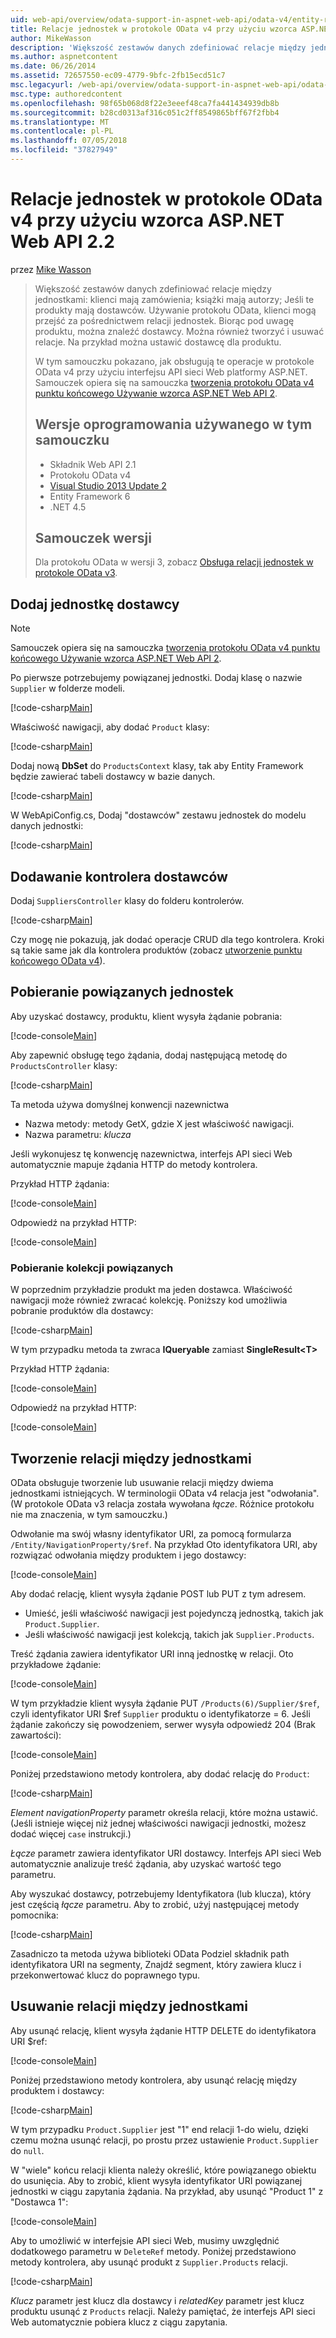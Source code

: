 ```yaml
---
uid: web-api/overview/odata-support-in-aspnet-web-api/odata-v4/entity-relations-in-odata-v4
title: Relacje jednostek w protokole OData v4 przy użyciu wzorca ASP.NET Web API 2.2 | Dokumentacja firmy Microsoft
author: MikeWasson
description: 'Większość zestawów danych zdefiniować relacje między jednostkami: klienci mają zamówienia; książki mają autorzy; Jeśli te produkty mają dostawców. Przy użyciu protokołu OData, klienci mogą przejść za pośrednictwem...'
ms.author: aspnetcontent
ms.date: 06/26/2014
ms.assetid: 72657550-ec09-4779-9bfc-2fb15ecd51c7
msc.legacyurl: /web-api/overview/odata-support-in-aspnet-web-api/odata-v4/entity-relations-in-odata-v4
msc.type: authoredcontent
ms.openlocfilehash: 98f65b068d8f22e3eeef48ca7fa441434939db8b
ms.sourcegitcommit: b28cd0313af316c051c2ff8549865bff67f2fbb4
ms.translationtype: MT
ms.contentlocale: pl-PL
ms.lasthandoff: 07/05/2018
ms.locfileid: "37827949"
---
```

<a name="entity-relations-in-odata-v4-using-aspnet-web-api-22"></a>Relacje jednostek w protokole OData v4 przy użyciu wzorca ASP.NET Web API 2.2
====================
przez [Mike Wasson](https://github.com/MikeWasson)

> Większość zestawów danych zdefiniować relacje między jednostkami: klienci mają zamówienia; książki mają autorzy; Jeśli te produkty mają dostawców. Używanie protokołu OData, klienci mogą przejść za pośrednictwem relacji jednostek. Biorąc pod uwagę produktu, można znaleźć dostawcy. Można również tworzyć i usuwać relacje. Na przykład można ustawić dostawcę dla produktu.
> 
> W tym samouczku pokazano, jak obsługują te operacje w protokole OData v4 przy użyciu interfejsu API sieci Web platformy ASP.NET. Samouczek opiera się na samouczka [tworzenia protokołu OData v4 punktu końcowego Używanie wzorca ASP.NET Web API 2](create-an-odata-v4-endpoint.md).
> 
> ## <a name="software-versions-used-in-the-tutorial"></a>Wersje oprogramowania używanego w tym samouczku
> 
> 
> - Składnik Web API 2.1
> - Protokołu OData v4
> - [Visual Studio 2013 Update 2](https://www.visualstudio.com/downloads/download-visual-studio-vs)
> - Entity Framework 6
> - .NET 4.5
> 
> 
> ## <a name="tutorial-versions"></a>Samouczek wersji
> 
> Dla protokołu OData w wersji 3, zobacz [Obsługa relacji jednostek w protokole OData v3](https://asp.net/web-api/overview/odata-support-in-aspnet-web-api/odata-v3/working-with-entity-relations).


## <a name="add-a-supplier-entity"></a>Dodaj jednostkę dostawcy

> [!NOTE]
> Samouczek opiera się na samouczka [tworzenia protokołu OData v4 punktu końcowego Używanie wzorca ASP.NET Web API 2](create-an-odata-v4-endpoint.md).


Po pierwsze potrzebujemy powiązanej jednostki. Dodaj klasę o nazwie `Supplier` w folderze modeli.

[!code-csharp[Main](entity-relations-in-odata-v4/samples/sample1.cs)]

Właściwość nawigacji, aby dodać `Product` klasy:

[!code-csharp[Main](entity-relations-in-odata-v4/samples/sample2.cs?highlight=13-15)]

Dodaj nową **DbSet** do `ProductsContext` klasy, tak aby Entity Framework będzie zawierać tabeli dostawcy w bazie danych.

[!code-csharp[Main](entity-relations-in-odata-v4/samples/sample3.cs?highlight=10)]

W WebApiConfig.cs, Dodaj &quot;dostawców&quot; zestawu jednostek do modelu danych jednostki:

[!code-csharp[Main](entity-relations-in-odata-v4/samples/sample4.cs?highlight=6)]

## <a name="add-a-suppliers-controller"></a>Dodawanie kontrolera dostawców

Dodaj `SuppliersController` klasy do folderu kontrolerów.

[!code-csharp[Main](entity-relations-in-odata-v4/samples/sample5.cs)]

Czy mogę nie pokazują, jak dodać operacje CRUD dla tego kontrolera. Kroki są takie same jak dla kontrolera produktów (zobacz [utworzenie punktu końcowego OData v4](create-an-odata-v4-endpoint.md)).

## <a name="getting-related-entities"></a>Pobieranie powiązanych jednostek

Aby uzyskać dostawcy, produktu, klient wysyła żądanie pobrania:

[!code-console[Main](entity-relations-in-odata-v4/samples/sample6.cmd)]

Aby zapewnić obsługę tego żądania, dodaj następującą metodę do `ProductsController` klasy:

[!code-csharp[Main](entity-relations-in-odata-v4/samples/sample7.cs)]

Ta metoda używa domyślnej konwencji nazewnictwa

- Nazwa metody: metody GetX, gdzie X jest właściwość nawigacji.
- Nazwa parametru: *klucza*

Jeśli wykonujesz tę konwencję nazewnictwa, interfejs API sieci Web automatycznie mapuje żądania HTTP do metody kontrolera.

Przykład HTTP żądania:

[!code-console[Main](entity-relations-in-odata-v4/samples/sample8.cmd)]

Odpowiedź na przykład HTTP:

[!code-console[Main](entity-relations-in-odata-v4/samples/sample9.cmd)]

### <a name="getting-a-related-collection"></a>Pobieranie kolekcji powiązanych

W poprzednim przykładzie produkt ma jeden dostawca. Właściwość nawigacji może również zwracać kolekcję. Poniższy kod umożliwia pobranie produktów dla dostawcy:

[!code-csharp[Main](entity-relations-in-odata-v4/samples/sample10.cs)]

W tym przypadku metoda ta zwraca **IQueryable** zamiast **SingleResult&lt;T&gt;**

Przykład HTTP żądania:

[!code-console[Main](entity-relations-in-odata-v4/samples/sample11.cmd)]

Odpowiedź na przykład HTTP:

[!code-console[Main](entity-relations-in-odata-v4/samples/sample12.cmd)]

## <a name="creating-a-relationship-between-entities"></a>Tworzenie relacji między jednostkami

OData obsługuje tworzenie lub usuwanie relacji między dwiema jednostkami istniejących. W terminologii OData v4 relacja jest &quot;odwołania&quot;. (W protokole OData v3 relacja została wywołana *łącze*. Różnice protokołu nie ma znaczenia, w tym samouczku.)

Odwołanie ma swój własny identyfikator URI, za pomocą formularza `/Entity/NavigationProperty/$ref`. Na przykład Oto identyfikatora URI, aby rozwiązać odwołania między produktem i jego dostawcy:

[!code-console[Main](entity-relations-in-odata-v4/samples/sample13.cmd)]

Aby dodać relację, klient wysyła żądanie POST lub PUT z tym adresem.

- Umieść, jeśli właściwość nawigacji jest pojedynczą jednostką, takich jak `Product.Supplier`.
- Jeśli właściwość nawigacji jest kolekcją, takich jak `Supplier.Products`.

Treść żądania zawiera identyfikator URI inną jednostkę w relacji. Oto przykładowe żądanie:

[!code-console[Main](entity-relations-in-odata-v4/samples/sample14.cmd)]

W tym przykładzie klient wysyła żądanie PUT `/Products(6)/Supplier/$ref`, czyli identyfikator URI $ref `Supplier` produktu o identyfikatorze = 6. Jeśli żądanie zakończy się powodzeniem, serwer wysyła odpowiedź 204 (Brak zawartości):

[!code-console[Main](entity-relations-in-odata-v4/samples/sample15.cmd)]

Poniżej przedstawiono metody kontrolera, aby dodać relację do `Product`:

[!code-csharp[Main](entity-relations-in-odata-v4/samples/sample16.cs)]

*Element navigationProperty* parametr określa relacji, które można ustawić. (Jeśli istnieje więcej niż jednej właściwości nawigacji jednostki, możesz dodać więcej `case` instrukcji.)

*Łącze* parametr zawiera identyfikator URI dostawcy. Interfejs API sieci Web automatycznie analizuje treść żądania, aby uzyskać wartość tego parametru.

Aby wyszukać dostawcy, potrzebujemy Identyfikatora (lub klucza), który jest częścią *łącze* parametru. Aby to zrobić, użyj następującej metody pomocnika:

[!code-csharp[Main](entity-relations-in-odata-v4/samples/sample17.cs)]

Zasadniczo ta metoda używa biblioteki OData Podziel składnik path identyfikatora URI na segmenty, Znajdź segment, który zawiera klucz i przekonwertować klucz do poprawnego typu.

## <a name="deleting-a-relationship-between-entities"></a>Usuwanie relacji między jednostkami

Aby usunąć relację, klient wysyła żądanie HTTP DELETE do identyfikatora URI $ref:

[!code-console[Main](entity-relations-in-odata-v4/samples/sample18.cmd)]

Poniżej przedstawiono metody kontrolera, aby usunąć relację między produktem i dostawcy:

[!code-csharp[Main](entity-relations-in-odata-v4/samples/sample19.cs)]

W tym przypadku `Product.Supplier` jest &quot;1&quot; end relacji 1-do wielu, dzięki czemu można usunąć relacji, po prostu przez ustawienie `Product.Supplier` do `null`.

W &quot;wiele&quot; końcu relacji klienta należy określić, które powiązanego obiektu do usunięcia. Aby to zrobić, klient wysyła identyfikator URI powiązanej jednostki w ciągu zapytania żądania. Na przykład, aby usunąć "Product 1" z "Dostawca 1":

[!code-console[Main](entity-relations-in-odata-v4/samples/sample20.cmd?highlight=1)]

Aby to umożliwić w interfejsie API sieci Web, musimy uwzględnić dodatkowego parametru w `DeleteRef` metody. Poniżej przedstawiono metody kontrolera, aby usunąć produkt z `Supplier.Products` relacji.

[!code-csharp[Main](entity-relations-in-odata-v4/samples/sample21.cs)]

*Klucz* parametr jest klucz dla dostawcy i *relatedKey* parametr jest klucz produktu usunąć z `Products` relacji. Należy pamiętać, że interfejs API sieci Web automatycznie pobiera klucz z ciągu zapytania.
